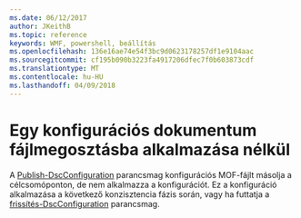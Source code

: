 ```yaml
---
ms.date: 06/12/2017
author: JKeithB
ms.topic: reference
keywords: WMF, powershell, beállítás
ms.openlocfilehash: 136e16ae74e54f3bc9d0623178257df1e9104aac
ms.sourcegitcommit: cf195b090b3223fa4917206dfec7f0b603873cdf
ms.translationtype: MT
ms.contentlocale: hu-HU
ms.lasthandoff: 04/09/2018
---
```

# <a name="deliver-a-configuration-document-without-applying"></a>Egy konfigurációs dokumentum fájlmegosztásba alkalmazása nélkül

A [Publish-DscConfiguration](https://technet.microsoft.com/library/mt517875.aspx) parancsmag konfigurációs MOF-fájlt másolja a célcsomóponton, de nem alkalmazza a konfigurációt.
Ez a konfiguráció alkalmazása a következő konzisztencia fázis során, vagy ha futtatja a [frissítés-DscConfiguration](https://technet.microsoft.com/library/mt143541.aspx) parancsmag.
